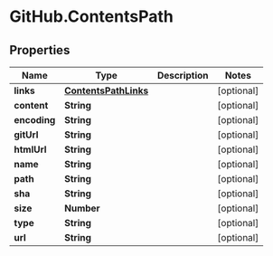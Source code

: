 # GitHub.ContentsPath

## Properties

Name | Type | Description | Notes
------------ | ------------- | ------------- | -------------
**links** | [**ContentsPathLinks**](ContentsPathLinks.md) |  | [optional] 
**content** | **String** |  | [optional] 
**encoding** | **String** |  | [optional] 
**gitUrl** | **String** |  | [optional] 
**htmlUrl** | **String** |  | [optional] 
**name** | **String** |  | [optional] 
**path** | **String** |  | [optional] 
**sha** | **String** |  | [optional] 
**size** | **Number** |  | [optional] 
**type** | **String** |  | [optional] 
**url** | **String** |  | [optional] 


